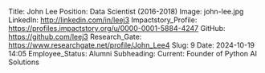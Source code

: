 Title: John Lee
Position: Data Scientist (2016-2018)
Image: john-lee.jpg
LinkedIn: http://linkedin.com/in/leej3
Impactstory_Profile: https://profiles.impactstory.org/u/0000-0001-5884-4247
GitHub: https://github.com/leej3
Research_Gate: https://www.researchgate.net/profile/John_Lee4
Slug: 9
Date: 2024-10-19 14:05
Employee_Status: Alumni
Subheading: Current: Founder of Python AI Solutions
